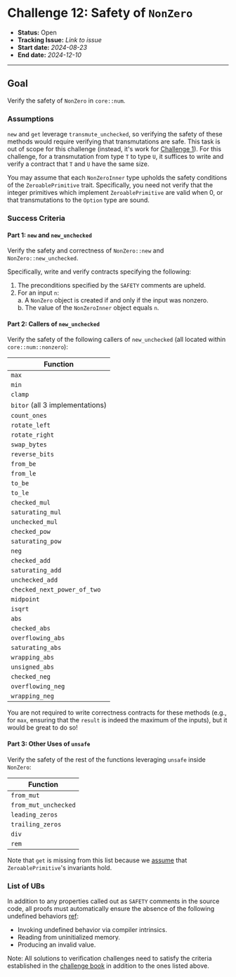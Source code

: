 # Challenge 12: Safety of `NonZero`

- **Status:** Open
- **Tracking Issue:** *Link to issue*
- **Start date:** *2024-08-23*
- **End date:** *2024-12-10*

-------------------

## Goal

Verify the safety of `NonZero` in `core::num`.

### Assumptions

`new` and `get` leverage `transmute_unchecked`, so verifying the safety of these methods would require verifying that transmutations are safe. This task is out of scope for this challenge (instead, it's work for [Challenge 1](0001-core-transmutation.md)). For this challenge, for a transmutation from type `T` to type `U`, it suffices to write and verify a contract that `T` and `U` have the same size.

You may assume that each `NonZeroInner` type upholds the safety conditions of the `ZeroablePrimitive` trait. Specifically, you need not verify that the integer primitives which implement `ZeroablePrimitive` are valid when 0, or that transmutations to the `Option` type are sound.

### Success Criteria

#### Part 1: `new` and `new_unchecked`

Verify the safety and correctness of `NonZero::new` and `NonZero::new_unchecked`.

Specifically, write and verify contracts specifying the following:
1. The preconditions specified by the `SAFETY` comments are upheld. 
2. For an input `n`:  
    a. A `NonZero` object is created if and only if the input was nonzero.  
    b. The value of the `NonZeroInner` object equals `n`.

#### Part 2: Callers of `new_unchecked`

Verify the safety of the following callers of `new_unchecked` (all located within `core::num::nonzero`):

| Function |
|--------- |
|  `max`   |
|  `min`   |
|  `clamp`   |
|  `bitor`  (all 3 implementations) |
|  `count_ones`   |
|  `rotate_left`   |
|  `rotate_right`   |
|  `swap_bytes`   |
|  `reverse_bits`   |
|  `from_be`   |
|  `from_le`   |
|  `to_be`   |
|  `to_le`   |
|  `checked_mul`   |
|  `saturating_mul`   |
|  `unchecked_mul`   |
|  `checked_pow`   |
|  `saturating_pow`   |
|  `neg`   |
|  `checked_add`   |
|  `saturating_add`   |
|  `unchecked_add`   |
|  `checked_next_power_of_two`   |
|  `midpoint`   |
|  `isqrt`   |
|  `abs`   |
|  `checked_abs`   |
|  `overflowing_abs`   |
|  `saturating_abs`   |
|  `wrapping_abs`   |
|  `unsigned_abs`   |
|  `checked_neg`   |
|  `overflowing_neg`   |
|  `wrapping_neg` |

You are not required to write correctness contracts for these methods (e.g., for `max`, ensuring that the `result` is indeed the maximum of the inputs), but it would be great to do so!

#### Part 3: Other Uses of `unsafe`

Verify the safety of the rest of the functions leveraging `unsafe` inside `NonZero`:

| Function |
|--------- |
|  `from_mut`   |
|  `from_mut_unchecked` |
|  `leading_zeros`   |
|  `trailing_zeros`   |
|  `div`   |
|  `rem`   |

Note that `get` is missing from this list because we [assume](#Assumptions) that `ZeroablePrimitive`'s invariants hold.

### List of UBs

In addition to any properties called out as `SAFETY` comments in the source
code, all proofs must automatically ensure the absence of the following undefined behaviors [ref](https://github.com/rust-lang/reference/blob/142b2ed77d33f37a9973772bd95e6144ed9dce43/src/behavior-considered-undefined.md):

* Invoking undefined behavior via compiler intrinsics.
* Reading from uninitialized memory.
* Producing an invalid value.

Note: All solutions to verification challenges need to satisfy the criteria established in the [challenge book](../general-rules.md)
in addition to the ones listed above.
